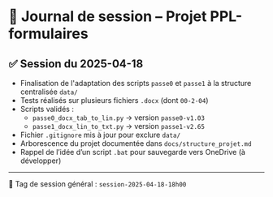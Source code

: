 # 📘 Journal de session – Projet PPL-formulaires

## ✅ Session du 2025-04-18

- Finalisation de l'adaptation des scripts `passe0` et `passe1` à la structure centralisée `data/`
- Tests réalisés sur plusieurs fichiers `.docx` (dont `00-2-04`)
- Scripts validés :
  - `passe0_docx_tab_to_lin.py` → version `passe0-v1.03`
  - `passe1_docx_lin_to_txt.py` → version `passe1-v2.65`
- Fichier `.gitignore` mis à jour pour exclure `data/`
- Arborescence du projet documentée dans `docs/structure_projet.md`
- Rappel de l’idée d’un script `.bat` pour sauvegarde vers OneDrive (à développer)

---

🔖 Tag de session général : `session-2025-04-18-18h00`
